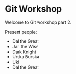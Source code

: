 # Git Workshop

Welcome to Git workshop part 2.

Present people:
- Dal the Great
- Jan the Wise
- Dark Knight
- Urska Burska
- Uki
- Dal the Great
